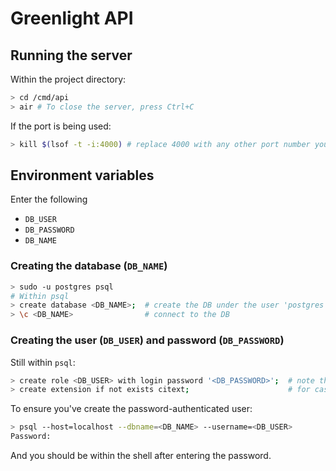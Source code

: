 # Greenlight API

## Running the server

Within the project directory:

```bash
> cd /cmd/api
> air # To close the server, press Ctrl+C
```

If the port is being used:

```bash
> kill $(lsof -t -i:4000) # replace 4000 with any other port number you want
```

## Environment variables

Enter the following

- `DB_USER`
- `DB_PASSWORD`
- `DB_NAME`

### Creating the database (`DB_NAME`)

```bash
> sudo -u postgres psql
# Within psql
> create database <DB_NAME>;  # create the DB under the user 'postgres'
> \c <DB_NAME>                # connect to the DB
```

### Creating the user (`DB_USER`) and password (`DB_PASSWORD`)

Still within `psql`:

```bash
> create role <DB_USER> with login password '<DB_PASSWORD>';  # note the enclosing single quotes
> create extension if not exists citext;                      # for case-insensitive fields, i.e. email
```

To ensure you've create the password-authenticated user:

```bash
> psql --host=localhost --dbname=<DB_NAME> --username=<DB_USER>
Password:
```

And you should be within the shell after entering the password.

